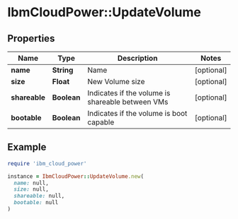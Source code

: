 # IbmCloudPower::UpdateVolume

## Properties

| Name | Type | Description | Notes |
| ---- | ---- | ----------- | ----- |
| **name** | **String** | Name | [optional] |
| **size** | **Float** | New Volume size | [optional] |
| **shareable** | **Boolean** | Indicates if the volume is shareable between VMs | [optional] |
| **bootable** | **Boolean** | Indicates if the volume is boot capable | [optional] |

## Example

```ruby
require 'ibm_cloud_power'

instance = IbmCloudPower::UpdateVolume.new(
  name: null,
  size: null,
  shareable: null,
  bootable: null
)
```

